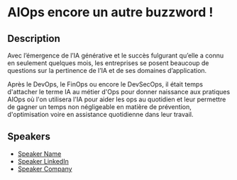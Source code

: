 # AIOps encore un autre buzzword !

## Description

Avec l’émergence de l’IA générative et le succès fulgurant qu’elle a connu en seulement quelques mois, les entreprises se posent beaucoup de questions sur la pertinence de l’IA et de ses domaines d’application.

Après le DevOps, le FinOps ou encore le DevSecOps, il était temps d'attacher le terme IA au métier d'Ops pour donner naissance aux pratiques AIOps où l'on utilisera l'IA pour aider les ops au quotidien et leur permettre de gagner un temps non négligeable en matière de prévention, d'optimisation voire en assistance quotidienne dans leur travail.

## Speakers

- [Speaker Name](https://x.com/speaker_x_handle)
- [Speaker LinkedIn](https://linkedin.com/in/speaker_linkedin_handle)
- [Speaker Company](https://speaker_company_url)
